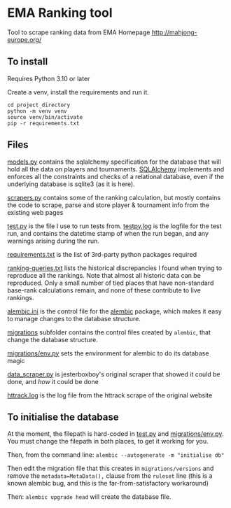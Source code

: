 # EMA Ranking tool

Tool to scrape ranking data from EMA Homepage http://mahjong-europe.org/

## To install

Requires Python 3.10 or later

Create a venv, install the requirements and run it.

```
cd project_directory
python -m venv venv
source venv/bin/activate
pip -r requirements.txt
```

## Files

[models.py](models.py) contains the sqlalchemy specification for the database that will hold
all the data on players and tournaments.
[SQLAlchemy](https://www.sqlalchemy.org/) implements and enforces
all the constraints and checks of a relational database, even if the underlying
database is sqlite3 (as it is here).

[scrapers.py](scrapers.py) contains some of the ranking calculation, but mostly contains
the code to scrape, parse and store player & tournament info from the existing
web pages

[test.py](test.py) is the file I use to run tests from. [testpy.log](testpy.log) is the logfile for
the test run, and contains the datetime stamp of when the run began, and any warnings arising during the run.

[requirements.txt](requirements.txt) is the list of 3rd-party python packages required

[ranking-queries.txt](ranking-queries.txt) lists the historical discrepancies I found when trying to reproduce all the rankings.
Note that almost all historic data can be reproduced. Only a small number of tied places that have non-standard
base-rank calculations remain, and none of these contribute to live rankings.

[alembic.ini](alembic.ini) is the control file for the
[alembic](https://pypi.org/project/alembic/) package, which makes it
easy to manage changes to the database structure.

[migrations](migrations) subfolder contains the control files created by `alembic`, that change the
database structure.

[migrations/env.py](migrations/env.py) sets the environment for alembic to do its database magic

[data_scraper.py](data_scraper.py) is jesterboxboy's original scraper that showed it could be done,
and *how* it could be done

[httrack.log](httrack.log) is the log file from the httrack scrape of the original website

## To initialise the database

At the moment, the filepath is hard-coded in
 [test.py](test.py) and [migrations/env.py](migrations/env.py). You must
 change the filepath in both places, to get it working for you.

Then, from the command line: `alembic --autogenerate -m "initialise db"`

Then edit the migration file that this creates in `migrations/versions` and
remove the `metadata=MetaData(),` clause from the `ruleset` line
(this is a known alembic bug, and this is the far-from-satisfactory workaround)

Then:
`alembic upgrade head`
will create the database file.
